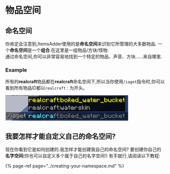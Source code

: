 # 物品空间

## 命名空间

你肯定会注意到,ItemsAdder使用的是**命名空间**来识别它所管理的大多数物品.
一个**命名空间**是一个**组合**.在这里是一组物品/方块/怪物.  
通过命名空间,你可以非常容易地找到一个特定的物品、声音、方块......来自哪里.

### Example

所有的**realcraft**物品都在**realcraft**命名空间下,所以当你使用`/iaget`指令时,你可以看到所有物品ID都以`realcraft：`为开头。

![](../../../../.gitbook/assets/image%20%2810%29.png)

## 我要怎样才能自定义自己的命名空间?

现在你看到它是如何创建的.我怎样才能创建我自己的命名空间? 
要创建你自己的**名字空间**\(你也可以自定义多个属于自己的名字空间!\) 有手就行,请阅读以下教程:

{% page-ref page="../creating-your-namespace.md" %}

